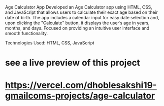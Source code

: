 Age Calculator App
Developed an Age Calculator app using HTML, CSS, and JavaScript that allows users to calculate their exact age based on their date of birth. 
The app includes a calendar input for easy date selection and, upon clicking the "Calculate" button, it displays the user’s age in years, months, and days. 
Focused on providing an intuitive user interface and smooth functionality.

Technologies Used:
HTML, CSS, JavaScript
# see a live preview of this project
# https://vercel.com/dhoblesakshi19-gmailcoms-projects/age-calculator
